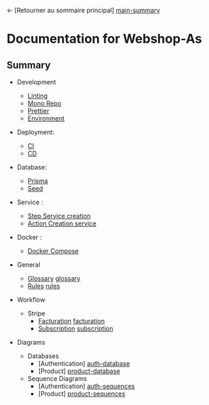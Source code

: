 ← [Retourner au sommaire principal] [main-summary]


# Documentation for Webshop-As

## Summary

- Development
  - [Linting][linting]
  - [Mono Repo][monorepo]
  - [Prettier][prettier]
  - [Environment][env]
 
- Deployment:
  - [CI][ci]
  - [CD][cd]

- Database:
  - [Prisma][Prisma]
  - [Seed][Seed]

- Service :
  - [Step Service creation][step-create-service]
  - [Action Creation service][action-creation-service]

- Docker :
  - [Docker Compose][docker]

- General
  - [Glossary] [glossary]
  - [Rules] [rules]

- Workflow
  - Stripe 
    - [Facturation] [facturation]
    - [Subscription] [subscription]

- Diagrams
  - Databases
    - [Authentication] [auth-database]
    - [Product] [product-database]
  - Sequence Diagrams
    - [Authentication] [auth-sequences]
    - [Product] [product-sequences]

[//]: # "--- Images and links section ---"
[linting]: development/linting.md
[monorepo]: development/mono-repo.md
[dev-and-prod]: general/dev-and-prod.md
[glossary]: general/glossary.md
[env]: development/environment.md
[rules]: general/rules.md
[facturation]: workflow/stripe/facturation.md
[subscription]: workflow/stripe/subscription.md
[prettier]: development/prettier.md.md
[ci]: ci-cd/ci.md
[cd]: ci-cd/cd.md
[Prisma]: database/prisma.md
[Seed]: database/seed.md
[docker]: docker/compose.md
[step-create-service]: development/create-service.md
[action-creation-service]: services/creation.md
[auth-database]: diagrams/databases/auth-db.md
[product-database]: diagrams/databases/product-db.md
[auth-sequences]: diagrams/sequence-diagrams/authentication.md
[product-sequences]: diagrams/sequence-diagrams/product.md

[main-summary]: ../README.md


